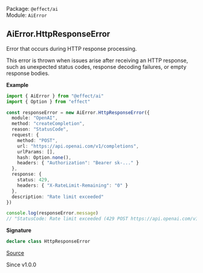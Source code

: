 Package: `@effect/ai`<br />
Module: `AiError`<br />

## AiError.HttpResponseError

Error that occurs during HTTP response processing.

This error is thrown when issues arise after receiving an HTTP response,
such as unexpected status codes, response decoding failures, or empty
response bodies.

**Example**

```ts
import { AiError } from "@effect/ai"
import { Option } from "effect"

const responseError = new AiError.HttpResponseError({
  module: "OpenAI",
  method: "createCompletion",
  reason: "StatusCode",
  request: {
    method: "POST",
    url: "https://api.openai.com/v1/completions",
    urlParams: [],
    hash: Option.none(),
    headers: { "Authorization": "Bearer sk-..." }
  },
  response: {
    status: 429,
    headers: { "X-RateLimit-Remaining": "0" }
  },
  description: "Rate limit exceeded"
})

console.log(responseError.message)
// "StatusCode: Rate limit exceeded (429 POST https://api.openai.com/v1/completions)"
```

**Signature**

```ts
declare class HttpResponseError
```

[Source](https://github.com/Effect-TS/effect/tree/main/packages/ai/ai/src/AiError.ts#L352)

Since v1.0.0